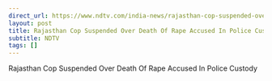 ```yaml
---
direct_url: https://www.ndtv.com/india-news/rajasthan-cop-suspended-over-death-of-rape-accused-in-police-custody-6725341
layout: post
title: Rajasthan Cop Suspended Over Death Of Rape Accused In Police Custody
subtitle: NDTV
tags: []
---
```


Rajasthan Cop Suspended Over Death Of Rape Accused In Police Custody
